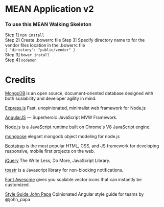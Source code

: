 # MEAN Application v2

### To use this MEAN Walking Skeleton
Step 1] `npm install`<br>
Step 2] Create .bowerrc file
Step 3] Specify directory name to for the vendor files location in the .bowerrc file <br>
  ```{ "directory": "public/vendor" } ```<br>
Step 3] `bower install`<br>
Step 4] `nodemon`


# Credits
[MongoDB](https://www.mongodb.com/) is an open source, document-oriented database designed with both scalability and developer agility in mind.

[Express.js](http://expressjs.com/) Fast, unopinionated, minimalist web framework for Node.js

[AngularJS](https://angularjs.org/) — Superheroic JavaScript MVW Framework.

[Node.js](https://nodejs.org/) is a JavaScript runtime built on Chrome's V8 JavaScript engine.

[mongoose](http://mongoosejs.com/) elegant mongodb object modeling for node.js

[Bootstrap](http://getbootstrap.com/) is the most popular HTML, CSS, and JS framework for developing responsive, mobile first projects on the web.

[jQuery](https://jquery.com/) The Write Less, Do More, JavaScript Library.

[toastr](https://github.com/CodeSeven/toastr) is a Javascript library for non-blocking notifications.

[Font Awesome](http://fontawesome.io/) gives you scalable vector icons that can instantly be customized.

[Style Guide John Papa](https://github.com/johnpapa/angular-styleguide) Opinionated Angular style guide for teams by @john_papa
